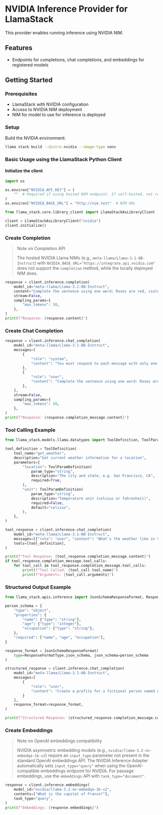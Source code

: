 # NVIDIA Inference Provider for LlamaStack

This provider enables running inference using NVIDIA NIM.

## Features
- Endpoints for completions, chat completions, and embeddings for registered models

## Getting Started

### Prerequisites

- LlamaStack with NVIDIA configuration
- Access to NVIDIA NIM deployment
- NIM for model to use for inference is deployed

### Setup

Build the NVIDIA environment:

```bash
llama stack build --distro nvidia --image-type venv
```

### Basic Usage using the LlamaStack Python Client

#### Initialize the client

```python
import os

os.environ["NVIDIA_API_KEY"] = (
    ""  # Required if using hosted NIM endpoint. If self-hosted, not required.
)
os.environ["NVIDIA_BASE_URL"] = "http://nim.test"  # NIM URL

from llama_stack.core.library_client import LlamaStackAsLibraryClient

client = LlamaStackAsLibraryClient("nvidia")
client.initialize()
```

### Create Completion

> Note on Completion API
>
> The hosted NVIDIA Llama NIMs (e.g., `meta-llama/Llama-3.1-8B-Instruct`) with ```NVIDIA_BASE_URL="https://integrate.api.nvidia.com"``` does not support the ```completion``` method, while the locally deployed NIM does.


```python
response = client.inference.completion(
    model_id="meta-llama/Llama-3.1-8B-Instruct",
    content="Complete the sentence using one word: Roses are red, violets are :",
    stream=False,
    sampling_params={
        "max_tokens": 50,
    },
)
print(f"Response: {response.content}")
```

### Create Chat Completion

```python
response = client.inference.chat_completion(
    model_id="meta-llama/Llama-3.1-8B-Instruct",
    messages=[
        {
            "role": "system",
            "content": "You must respond to each message with only one word",
        },
        {
            "role": "user",
            "content": "Complete the sentence using one word: Roses are red, violets are:",
        },
    ],
    stream=False,
    sampling_params={
        "max_tokens": 50,
    },
)
print(f"Response: {response.completion_message.content}")
```

### Tool Calling Example ###
```python
from llama_stack.models.llama.datatypes import ToolDefinition, ToolParamDefinition

tool_definition = ToolDefinition(
    tool_name="get_weather",
    description="Get current weather information for a location",
    parameters={
        "location": ToolParamDefinition(
            param_type="string",
            description="The city and state, e.g. San Francisco, CA",
            required=True,
        ),
        "unit": ToolParamDefinition(
            param_type="string",
            description="Temperature unit (celsius or fahrenheit)",
            required=False,
            default="celsius",
        ),
    },
)

tool_response = client.inference.chat_completion(
    model_id="meta-llama/Llama-3.1-8B-Instruct",
    messages=[{"role": "user", "content": "What's the weather like in San Francisco?"}],
    tools=[tool_definition],
)

print(f"Tool Response: {tool_response.completion_message.content}")
if tool_response.completion_message.tool_calls:
    for tool_call in tool_response.completion_message.tool_calls:
        print(f"Tool Called: {tool_call.tool_name}")
        print(f"Arguments: {tool_call.arguments}")
```

### Structured Output Example
```python
from llama_stack.apis.inference import JsonSchemaResponseFormat, ResponseFormatType

person_schema = {
    "type": "object",
    "properties": {
        "name": {"type": "string"},
        "age": {"type": "integer"},
        "occupation": {"type": "string"},
    },
    "required": ["name", "age", "occupation"],
}

response_format = JsonSchemaResponseFormat(
    type=ResponseFormatType.json_schema, json_schema=person_schema
)

structured_response = client.inference.chat_completion(
    model_id="meta-llama/Llama-3.1-8B-Instruct",
    messages=[
        {
            "role": "user",
            "content": "Create a profile for a fictional person named Alice who is 30 years old and is a software engineer. ",
        }
    ],
    response_format=response_format,
)

print(f"Structured Response: {structured_response.completion_message.content}")
```

### Create Embeddings
> Note on OpenAI embeddings compatibility
>
> NVIDIA asymmetric embedding models (e.g., `nvidia/llama-3.2-nv-embedqa-1b-v2`) require an `input_type` parameter not present in the standard OpenAI embeddings API. The NVIDIA Inference Adapter automatically sets `input_type="query"` when using the OpenAI-compatible embeddings endpoint for NVIDIA. For passage embeddings, use the `embeddings` API with `task_type="document"`.

```python
response = client.inference.embeddings(
    model_id="nvidia/llama-3.2-nv-embedqa-1b-v2",
    contents=["What is the capital of France?"],
    task_type="query",
)
print(f"Embeddings: {response.embeddings}")
```